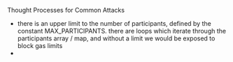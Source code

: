 Thought Processes for Common Attacks
- there is an upper limit to the number of participants, defined by the constant MAX_PARTICIPANTS. there are loops which iterate through the participants array / map, and without a limit we would be exposed to block gas limits
- 

